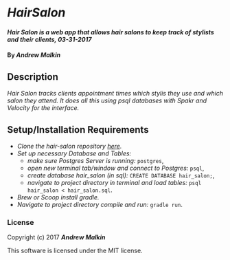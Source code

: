 # _HairSalon_

#### _Hair Salon is a web app that allows hair salons to keep track of stylists and their clients, 03-31-2017_

#### By _**Andrew Malkin**_

## Description
_Hair Salon tracks clients appointment times which stylis they use and which salon they attend. It does all this using psql databases with Spakr and Velocity for the interface._


## Setup/Installation Requirements

* _Clone the hair-salon repository [here](https://github.com/ioitiki/hair_salon)._
* _Set up necessary Database and Tables:_
    * _make sure Postgres Server is running:_ `postgres`,
    * _open new terminal tab/window and connect to Postgres:_ `psql`,
    * _create database hair_salon (in sql):_ `CREATE DATABASE hair_salon;`,
    * _navigate to project directory in terminal and load tables:_ `psql hair_salon < hair_salon.sql`.
* _Brew or Scoop install gradle._
* _Navigate to project directory compile and run:_ `gradle run`.


### License

Copyright (c) 2017 **_Andrew Malkin_**

This software is licensed under the MIT license.
